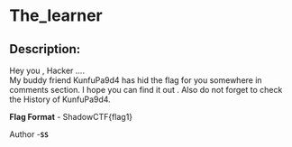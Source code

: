 
# The_learner
## Description:
Hey you , Hacker ....<br>
My buddy friend KunfuPa9d4 has hid the flag for you somewhere in comments section. I hope you can find it out .
Also do not forget to check the History of KunfuPa9d4.

**Flag Format** - ShadowCTF{flag1}

Author -**`SS`**

